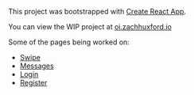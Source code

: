 This project was bootstrapped with [Create React App](https://github.com/facebook/create-react-app).

You can view the WIP project at [oi.zachhuxford.io](https://oi.zachhuxford.io)

Some of the pages being worked on:
 * [Swipe](https://oi.zachhuxford.io/swipe)
 * [Messages](https://oi.zachhuxford.io/messages)
 * [Login](https://oi.zachhuxford.io/login)
 * [Register](https://oi.zachhuxford.io/register)
